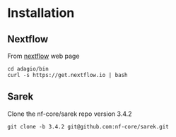 # Installation

## Nextflow

From [nextflow](https://www.nextflow.io/) web page

```
cd adagio/bin
curl -s https://get.nextflow.io | bash
```

## Sarek

Clone the nf-core/sarek repo version 3.4.2

```
git clone -b 3.4.2 git@github.com:nf-core/sarek.git
```

